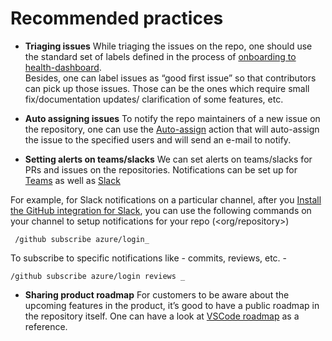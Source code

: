 # Recommended practices

*   **Triaging issues** 
While triaging the issues on the repo, one should use the standard set of labels defined in the process of [onboarding to health-dashboard](onboarding-to-dashboard.md). \
Besides, one can label issues as “good first issue” so that contributors can pick up those issues. Those can be the ones which require small fix/documentation updates/ clarification of some features, etc. 


*   **Auto assigning issues** 
To notify the repo maintainers of a new issue on the repository, one can use the [Auto-assign](https://github.com/marketplace/actions/auto-assign-issue) action that will auto-assign the issue to the specified users and will send an e-mail to notify.

*   **Setting alerts on teams/slacks**
We can set alerts on teams/slacks for PRs and issues on the repositories. 
Notifications can be set up for [Teams](https://github.com/integrations/microsoft-teams) as well as [Slack](https://github.com/integrations/slack)

For example, for Slack notifications on a particular channel, after you [Install the GitHub integration for Slack](https://slack.com/apps/A01BP7R4KNY-github), you can use the following commands on your channel to setup notifications for your repo (&lt;org/repository>)

     /github subscribe azure/login_
To subscribe to specific notifications like - commits, reviews, etc. -

    /github subscribe azure/login reviews _

*   **Sharing product roadmap**
For customers to be aware about the upcoming features in the product, it’s good to have a public roadmap in the repository itself. One can have a look at [VSCode roadmap](https://github.com/microsoft/vscode/wiki/Roadmap) as a reference.
